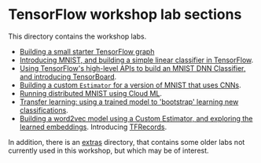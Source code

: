 
# TensorFlow workshop lab sections

This directory contains the workshop labs.

- [Building a small starter TensorFlow graph](starter_tf_graph/README.md)
- [Introducing MNIST, and building a simple linear classifier in TensorFlow](mnist_series/01_README_mnist_simple.md).
- [Using TensorFlow's high-level APIs to build an MNIST DNN Classifier, and introducing TensorBoard](mnist_series/02_README_mnist_tflearn.md).
- [Building a custom `Estimator` for a version of MNIST that uses CNNs](mnist_series/04_README_mnist_cnn_estimator.md).
- [Running distributed MNIST using Cloud ML](mnist_series/cloudml).
- [Transfer learning: using a trained model to 'bootstrap' learning new classifications](transfer_learning/README.md).
- [Building a word2vec model using a Custom Estimator, and exploring the learned embeddings](word2vec/README.md). Introducing [TFRecords](https://www.tensorflow.org/versions/r0.11/api_docs/python/python_io.html#data-io-python-functions).

In addition, there is an [extras](extras/README.md) directory, that contains some older labs not currently used in this workshop, but which may be of interest.
